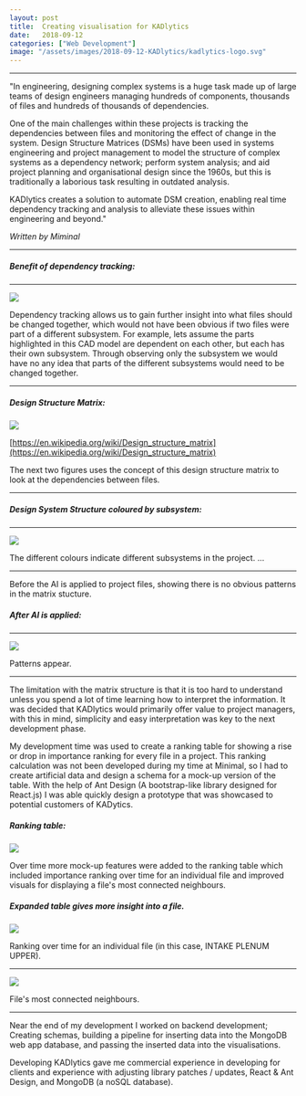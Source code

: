```yaml
---
layout: post
title:  Creating visualisation for KADlytics 
date:   2018-09-12 
categories: ["Web Development"]
image: "/assets/images/2018-09-12-KADlytics/kadlytics-logo.svg"
---
```


---
"In engineering, designing complex systems is a huge task made up of large teams of design engineers managing hundreds of components, thousands of files and hundreds of thousands of dependencies. 

One of the main challenges within these projects is tracking the dependencies between files and monitoring the effect of change in the system. Design Structure Matrices (DSMs) have been used in systems engineering and project management to model the structure of complex systems as a dependency network; perform system analysis; and aid project planning and organisational design since the 1960s, but this is traditionally a laborious task resulting in outdated analysis. 

KADlytics creates a solution to automate DSM creation, enabling real time dependency tracking and analysis to alleviate these issues within engineering and beyond."

*Written by Miminal*

--- 

##### Benefit of dependency tracking:
---

![](/assets/images/2018-09-12-KADlytics/cadmodel.jpg)

Dependency tracking allows us to gain further insight into what files should be changed together, which would not have been obvious if two files were part of a different subsystem. For example, lets assume the parts highlighted in this CAD model are dependent on each other, but each has their own subsystem. Through observing only the subsystem we would have no any idea that parts of the different subsystems would need to be changed together.

---


##### Design Structure Matrix:
![](/assets/images/2018-09-12-KADlytics/A_sample_Design_Structure_Matrix_(DSM).png)

[https://en.wikipedia.org/wiki/Design_structure_matrix](https://en.wikipedia.org/wiki/Design_structure_matrix)

The next two figures uses the concept of this design structure matrix to look at the dependencies between files.

---

##### Design System Structure coloured by subsystem:

---
![](/assets/images/2018-09-12-KADlytics/subsystem.jpg)

The different colours indicate different subsystems in the project. ...

---
Before the AI is applied to project files, showing there is no obvious patterns in the matrix stucture.

##### After AI is applied:

---
![](/assets/images/2018-09-12-KADlytics/module.jpg)

Patterns appear.

---

The limitation with the matrix structure is that it is too hard to understand unless you spend a lot of time learning how to interpret the information. It was decided that KADlytics would primarily offer value to project managers, with this in mind, simplicity and easy interpretation was key to the next development phase.

My development time was used to create a ranking table for showing a rise or drop in importance ranking for every file in a project. This ranking calculation was not been developed during my time at Minimal, so I had to create artificial data and design a schema for a mock-up version of the table. With the help of Ant Design (A bootstrap-like library designed for React.js) I was able  quickly design a prototype that was showcased to potential customers of KADytics.


##### Ranking table:
![](/assets/images/2018-09-12-KADlytics/table.jpg)


Over time more mock-up features were added to the ranking table which included importance ranking over time for an individual file and improved visuals for displaying a file's most connected neighbours. 

##### Expanded table gives more insight into a file. 

![](/assets/images/2018-09-12-KADlytics/expanded1.jpg)

Ranking over time for an individual file (in this case, INTAKE PLENUM UPPER).

---


![](/assets/images/2018-09-12-KADlytics/expanded2.jpg)

File's most connected neighbours.

---

Near the end of my development I worked on backend development; Creating schemas, building a pipeline for inserting data into the MongoDB web app database, and passing the inserted data into the visualisations.

Developing KADlytics gave me commercial experience in developing for clients and experience with adjusting library patches / updates, React & Ant Design, and MongoDB (a noSQL database). 